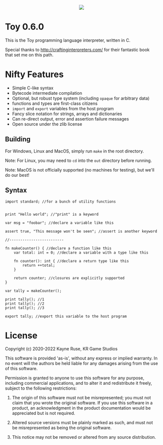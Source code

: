 <p align="center">
  <image src="toylogo.png" />
</p>

# Toy 0.6.0

This is the Toy programming language interpreter, written in C.

Special thanks to http://craftinginterpreters.com/ for their fantastic book that set me on this path.

# Nifty Features

* Simple C-like syntax
* Bytecode intermediate compilation
* Optional, but robust type system (including `opaque` for arbitrary data)
* functions and types are first-class citizens
* `import` and `export` variables from the host program
* Fancy slice notation for strings, arrays and dictionaries
* Can re-direct output, error and assertion failure messages
* Open source under the zlib license

## Building

For Windows, Linux and MacOS, simply run `make` in the root directory.

Note: For Linux, you may need to `cd` into the `out` directory before running.

Note: MacOS is not officially supported (no machines for testing), but we'll do our best!

## Syntax

```
import standard; //for a bunch of utility functions


print "Hello world"; //"print" is a keyword

var msg = "foobar"; //declare a variable like this

assert true, "This message won't be seen"; //assert is another keyword

//-------------------------

fn makeCounter() { //declare a function like this
	var total: int = 0; //declare a variable with a type like this

	fn counter(): int { //declare a return type like this
		return ++total;
	}

	return counter; //closures are explicitly supported
}

var tally = makeCounter();

print tally(); //1
print tally(); //2
print tally(); //3

export tally; //export this variable to the host program
```

# License

Copyright (c) 2020-2022 Kayne Ruse, KR Game Studios

This software is provided 'as-is', without any express or implied warranty. In no event will the authors be held liable for any damages arising from the use of this software.

Permission is granted to anyone to use this software for any purpose, including commercial applications, and to alter it and redistribute it freely, subject to the following restrictions:

1. The origin of this software must not be misrepresented; you must not claim that you wrote the original software. If you use this software in a product, an acknowledgment in the product documentation would be appreciated but is not required.

2. Altered source versions must be plainly marked as such, and must not be misrepresented as being the original software.

3. This notice may not be removed or altered from any source distribution.
